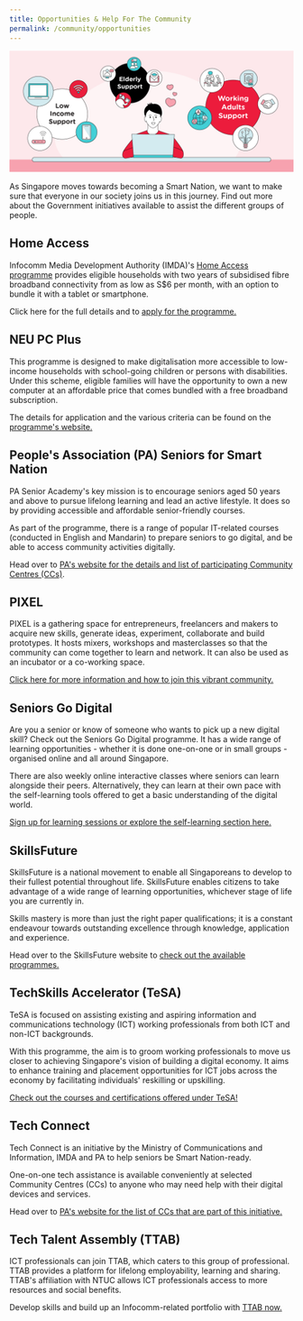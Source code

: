 ```yaml
---
title: Opportunities & Help For The Community
permalink: /community/opportunities
---
```

![Opportunities & help for the community](/images/community/opportunities-help.png)

As Singapore moves towards becoming a Smart Nation, we want to make sure that everyone in our society joins us in this journey. Find out more about the Government initiatives available to assist the different groups of people.

## Home Access

Infocomm Media Development Authority (IMDA)'s [Home Access programme](https://www.imda.gov.sg/programme-listing/home-access) provides eligible households with two years of subsidised fibre broadband connectivity from as low as S$6 per month, with an option to bundle it with a tablet or smartphone.

Click here for the full details and to [apply for the programme.](https://eservice.imda.gov.sg/das/homepage)

## NEU PC Plus

This programme is designed to make digitalisation more accessible to low-income households with school-going children or persons with disabilities. Under this scheme, eligible families will have the opportunity to own a new computer at an affordable price that comes bundled with a free broadband subscription.

The details for application and the various criteria can be found on the [programme's website.](https://www.imda.gov.sg/neupc)

## People's Association (PA) Seniors for Smart Nation

PA Senior Academy's key mission is to encourage seniors aged 50 years and above to pursue lifelong learning and lead an active lifestyle. It does so by providing accessible and affordable senior-friendly courses.

As part of the programme, there is a range of popular IT-related courses (conducted in English and Mandarin) to prepare seniors to go digital, and be able to access community activities digitally.  
  
Head over to [PA's website for the details and list of participating Community Centres (CCs)](https://www.pa.gov.sg/our-programmes/lifeskills-and-lifestyle/senior-academy#seniors).

## PIXEL

PIXEL is a gathering space for entrepreneurs, freelancers and makers to acquire new skills, generate ideas, experiment, collaborate and build prototypes. It hosts mixers, workshops and masterclasses so that the community can come together to learn and network. It can also be used as an incubator or a co-working space.

[Click here for more information and how to join this vibrant community.](https://www.imda.gov.sg/impixel#2)

## Seniors Go Digital

Are you a senior or know of someone who wants to pick up a new digital skill? Check out the Seniors Go Digital programme. It has a wide range of learning opportunities - whether it is done one-on-one or in small groups - organised online and all around Singapore.

There are also weekly online interactive classes where seniors can learn alongside their peers. Alternatively, they can learn at their own pace with the self-learning tools offered to get a basic understanding of the digital world.

[Sign up for learning sessions or explore the self-learning section here.](https://www.imda.gov.sg/en/seniorsgodigital/learn)

## SkillsFuture

SkillsFuture is a national movement to enable all Singaporeans to develop to their fullest potential throughout life. SkillsFuture enables citizens to take advantage of a wide range of learning opportunities, whichever stage of life you are currently in.

Skills mastery is more than just the right paper qualifications; it is a constant endeavour towards outstanding excellence through knowledge, application and experience.

Head over to the SkillsFuture website to [check out the available programmes.](https://www.skillsfuture.gov.sg/)

## TechSkills Accelerator (TeSA)

TeSA is focused on assisting existing and aspiring information and communications technology (ICT) working professionals from both ICT and non-ICT backgrounds.

With this programme, the aim is to groom working professionals to move us closer to achieving Singapore's vision of building a digital economy. It aims to enhance training and placement opportunities for ICT jobs across the economy by facilitating individuals' reskilling or upskilling.

[Check out the courses and certifications offered under TeSA!](https://www.skillsfuture.gov.sg/tesa)

## Tech Connect

Tech Connect is an initiative by the Ministry of Communications and Information, IMDA and PA to help seniors be Smart Nation-ready.

One-on-one tech assistance is available conveniently at selected Community Centres (CCs) to anyone who may need help with their digital devices and services.

Head over to [PA's website for the list of CCs that are part of this initiative.](https://www.pa.gov.sg/engage/connect-with-government/tech-connect-brochures)

## Tech Talent Assembly (TTAB)

ICT professionals can join TTAB, which caters to this group of professional. TTAB provides a platform for lifelong employability, learning and sharing. TTAB's affiliation with NTUC allows ICT professionals access to more resources and social benefits.

Develop skills and build up an Infocomm-related portfolio with [TTAB now.](https://www.ttab.org.sg/Pages/index.aspx)